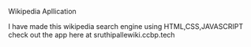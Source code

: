 Wikipedia Apllication

I have made this wikipedia search engine using HTML,CSS,JAVASCRIPT
check out the app here at <a>sruthipallewiki.ccbp.tech</a>
